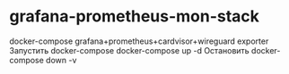 # grafana-prometheus-mon-stack
docker-compose grafana+prometheus+cardvisor+wireguard exporter
Запустить docker-compose
docker-compose up -d
Остановить
docker-compose down -v
